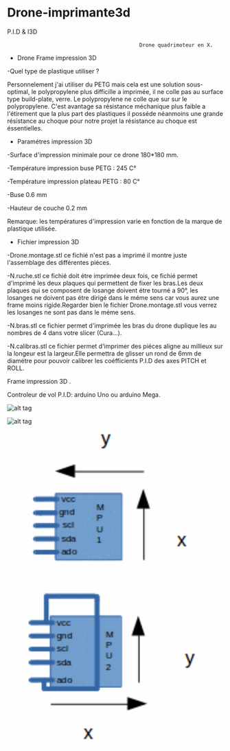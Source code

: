 # Drone-imprimante3d
P.I.D &amp; I3D

                                               Drone quadrimoteur en X.


- Drone Frame impression 3D 

-Quel type de plastique utiliser ?
   
Personnelement j'ai utiliser du PETG mais cela est une solution sous-optimal, le polypropylene plus difficille a imprimée, il         ne colle pas au surface type build-plate, verre. Le polypropylene ne colle que sur sur le polypropylene.
C'est avantage sa résistance méchanique plus faible a l'étirement que la plus part des plastiques il posséde néanmoins une grande résistance au choque pour notre projet la résistance au choque est éssentielles. 
   

 - Paramétres impression 3D
 
-Surface d'impression minimale pour ce drone 180*180 mm.
 
-Température impression buse PETG : 245 C°
 
-Température impression plateau PETG : 80 C°
 
-Buse 0.6 mm
 
-Hauteur de couche 0.2 mm
 
Remarque: les températures d'impression varie en fonction de la marque de plastique utilisée.
 
 
- Fichier impression 3D

-Drone.montage.stl ce fichié n'est pas a imprimé il montre juste l'assemblage des différentes piéces.

-N.ruche.stl ce fichié doit étre imprimée deux fois, ce fichié permet d'imprimé les deux plaques qui permettent de fixer les bras.Les deux plaques qui se composent de losange doivent étre tourné a 90°, les losanges ne doivent pas étre dirigé dans le méme sens  car vous aurez une frame moins rigide.Regarder bien le fichier Drone.montage.stl vous verrez les losanges ne sont pas dans le méme sens.

-N.bras.stl ce fichier permet d'imprimée les bras du drone duplique les au nombres de 4 dans votre slicer (Cura...).

-N.calibras.stl ce fichier permet d'imprimer des piéces aligne au millieux sur la longeur est la largeur.Elle permettra de glisser un rond de 6mm de diamétre pour pouvoir calibrer les coéfficients P.I.D des axes PITCH et ROLL.





Frame impression 3D .

Controleur de vol P.I.D: arduino Uno ou arduino Mega. 



 
 ![alt tag](https://user-images.githubusercontent.com/52819943/78615340-866ab880-7871-11ea-9ce7-7f5a4f877526.png)
 
 
 
![alt tag]( https://user-images.githubusercontent.com/52819943/78615820-c67e6b00-7872-11ea-9dfd-4ab4ac3a28b6.png)

![alt tag](https://raw.githubusercontent.com/ul34/Drone-imprimante3d/master/%20MPU6050SHEMA.png)
 
